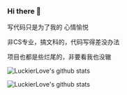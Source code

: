 ### Hi there 👋
写代码只是为了我的 心情愉悦  

非CS专业，搞文科的，代码写得差没办法  

项目也都是些烂尾的，非要看我也没辙

![LuckierLove's github stats](https://github-readme-stats.vercel.app/api?username=LuckierLove&show_icons=true)

![LuckierLove's github stats](https://github-readme-stats.vercel.app/api/top-langs/?username=LuckierLove&layout=compact)
